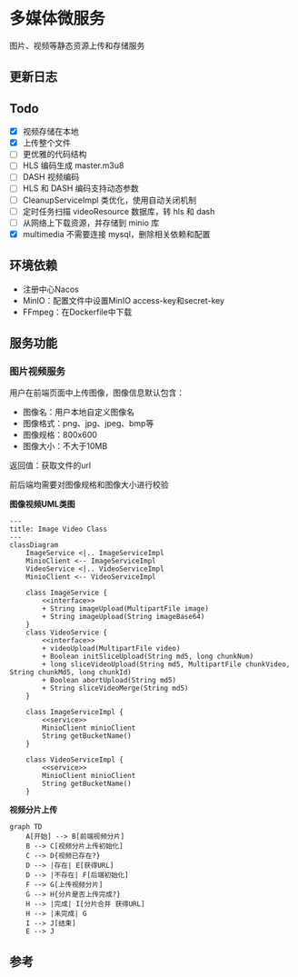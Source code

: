 # 多媒体微服务

图片、视频等静态资源上传和存储服务

## 更新日志


## Todo

- [X]  视频存储在本地
- [X]  上传整个文件
- [ ]  更优雅的代码结构
- [ ]  HLS 编码生成 master.m3u8
- [ ]  DASH 视频编码
- [ ]  HLS 和 DASH 编码支持动态参数
- [ ]  CleanupServiceImpl 类优化，使用自动关闭机制
- [ ]  定时任务扫描 videoResource 数据库，转 hls 和 dash
- [ ]  从网络上下载资源，并存储到 minio 库
- [X]  multimedia 不需要连接 mysql，删除相关依赖和配置

## 环境依赖

- 注册中心Nacos
- MinIO：配置文件中设置MinIO access-key和secret-key
- FFmpeg：在Dockerfile中下载

## 服务功能

### 图片视频服务

用户在前端页面中上传图像，图像信息默认包含：

- 图像名：用户本地自定义图像名
- 图像格式：png、jpg、jpeg、bmp等
- 图像规格：800x600
- 图像大小：不大于10MB

返回值：获取文件的url

前后端均需要对图像规格和图像大小进行校验

**图像视频UML类图**

```mermaid
---
title: Image Video Class
---
classDiagram
    ImageService <|.. ImageServiceImpl
    MinioClient <-- ImageServiceImpl
    VideoService <|.. VideoServiceImpl
    MinioClient <-- VideoServiceImpl
    
    class ImageService {
        <<interface>>
        + String imageUpload(MultipartFile image)
        + String imageUpload(String imageBase64)
    }
    class VideoService {
        <<interface>>
        + videoUpload(MultipartFile video)
        + Boolean initSliceUpload(String md5, long chunkNum)
        + long sliceVideoUpload(String md5, MultipartFile chunkVideo, String chunkMd5, long chunkId)
        + Boolean abortUpload(String md5)
        + String sliceVideoMerge(String md5)
    }
    
    class ImageServiceImpl {
        <<service>>
        MinioClient minioClient
        String getBucketName()
    }

    class VideoServiceImpl {
        <<service>>
        MinioClient minioClient
        String getBucketName()
    }

```

**视频分片上传**

```mermaid
graph TD
    A[开始] --> B[前端视频分片]
    B --> C[视频分片上传初始化]
    C --> D{视频已存在?}
    D --> |存在| E[获得URL]
    D --> |不存在| F[后端初始化]
    F --> G[上传视频分片]
    G --> H{分片是否上传完成?}
    H --> |完成| I[分片合并 获得URL]
    H --> |未完成| G
    I --> J[结束]
    E --> J
```

## 参考
